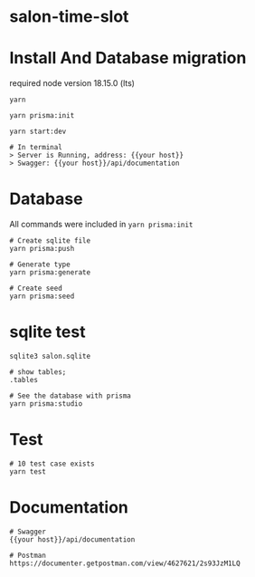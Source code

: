 # salon-time-slot

# Install And Database migration
required node version 18.15.0 (lts)
```
yarn

yarn prisma:init

yarn start:dev

# In terminal
> Server is Running, address: {{your host}}
> Swagger: {{your host}}/api/documentation
```

# Database 
All commands were included in `yarn prisma:init`
```
# Create sqlite file
yarn prisma:push

# Generate type
yarn prisma:generate

# Create seed
yarn prisma:seed
```

# sqlite test
```
sqlite3 salon.sqlite

# show tables;
.tables

# See the database with prisma
yarn prisma:studio
```

# Test
```
# 10 test case exists
yarn test
```

# Documentation
```
# Swagger
{{your host}}/api/documentation

# Postman
https://documenter.getpostman.com/view/4627621/2s93JzM1LQ
```